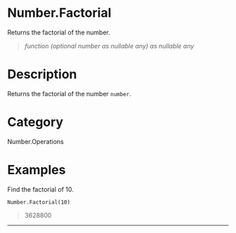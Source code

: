 ﻿# Number.Factorial
Returns the factorial of the number.
> _function (optional number as nullable any) as nullable any_
# Description 
Returns the factorial of the number <code>number</code>.
# Category 
Number.Operations
# Examples 
Find the factorial of 10.
```
Number.Factorial(10)
```
> 3628800
***
